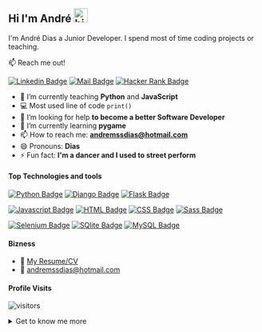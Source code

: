 ## Hi I'm André <img src="https://user-images.githubusercontent.com/1303154/88677602-1635ba80-d120-11ea-84d8-d263ba5fc3c0.gif" width="28px" alt="hi">

I'm André Dias a Junior Developer. I spend most of time coding projects or teaching.

:mailbox: Reach me out!


[![Linkedin Badge](https://img.shields.io/badge/-André_Dias-0e76a8?style=flat&labelColor=0e76a8&logo=linkedin&logoColor=white)](https://www.linkedin.com/in/dias-webdev/)
[![Mail Badge](https://img.shields.io/badge/-amssdias@hotmail.com-0078D4?style=flat&labelColor=0078D4&logo=microsoft-outlook&logoColor=white)](mailto:andremssdias@hotmail.com)
[![Hacker Rank Badge](https://img.shields.io/badge/-HackerRank-2EC866?style=flat&labelColor=2EC866&logo=HackerRank&logoColor=white)](https://www.hackerrank.com/andremssdias)

<!-- TODO: Add last video link -->

- 🔭 I’m currently teaching **Python** and **JavaScript**
- :computer: Most used line of code `print()`
- 🤔 I’m looking for help **to become a better Software Developer**
- 🌱 I’m currently learning **pygame**
- 📫 How to reach me: **andremssdias@hotmail.com**
- 😄 Pronouns: **Dias**
- ⚡ Fun fact: **I'm a dancer and I used to street perform**

#### Top Technologies and tools

<!-- TODO: Make technologies links takes you to repositories -->

[![Python Badge](https://img.shields.io/badge/-Python-3776AB?style=for-the-badge&labelColor=black&logo=python&logoColor=white)](#) 
[![Django Badge](https://img.shields.io/badge/-Django-092E20?style=for-the-badge&labelColor=black&logo=django&logoColor=white)](#) 
[![Flask Badge](https://img.shields.io/badge/-Flask-000000?style=for-the-badge&labelColor=black&logo=flask&logoColor=white)](#) 

[![Javascript Badge](https://img.shields.io/badge/-Javascript-F0DB4F?style=for-the-badge&labelColor=black&logo=javascript&logoColor=F0DB4F)](#)
[![HTML Badge](https://img.shields.io/badge/-HTML5-E34F26?style=for-the-badge&labelColor=black&logo=html5&logoColor=white)](#)
[![CSS Badge](https://img.shields.io/badge/-css3-1572B6?style=for-the-badge&labelColor=black&logo=css3&logoColor=white)](#)
[![Sass Badge](https://img.shields.io/badge/-Sass-CC6699?style=for-the-badge&labelColor=black&logo=sass&logoColor=white)](#) 

[![Selenium Badge](https://img.shields.io/badge/-selenium-43B02A?style=for-the-badge&labelColor=black&logo=selenium&logoColor=white)](#) 
[![SQlite Badge](https://img.shields.io/badge/-SQlite-003B57?style=for-the-badge&labelColor=black&logo=SQLite&logoColor=white)](#) 
[![MySQL Badge](https://img.shields.io/badge/-MySQL-4479A1?style=for-the-badge&labelColor=black&logo=MySQL&logoColor=white)](#) 



#### Bizness
- :paperclip: [My Resume/CV](https://github.com/amssdias/amssdias/blob/master/resume/CV-Andre-Dias-Developer.pdf)
- :email: andremssdias@hotmail.com


#### Profile Visits 

![visitors](https://visitor-badge.glitch.me/badge?page_id=amssdias.amssdias)

<details>
	<summary>
    	Get to know me more
    </summary>

I enjoy a lot learning new ways to program so I can progress more as a software developer, my main weak point is that I want to know everything as quick as possible. Usually I tend to make small projects to always test my new skills.

Teaching made me evolve much more as a developer and learn very well the foundations of programming.

#### Git hub Stats
[![Anurag's GitHub stats](https://github-readme-stats.vercel.app/api?username=amssdias&hide=contribs,prs&theme=tokyonight)](https://github.com/anuraghazra/github-readme-stats)

</details>



